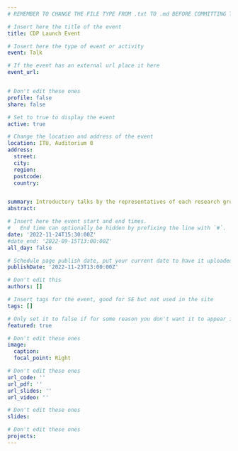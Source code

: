 ```yaml
---
# REMEMBER TO CHANGE THE FILE TYPE FROM .txt TO .md BEFORE COMMITTING THE ACTIVITY

# Insert here the title of the event
title: CDP Launch Event

# Insert here the type of event or activity
event: Talk

# If the event has an external url place it here
event_url: 


# Don't edit these ones
profile: false
share: false

# Set to true to display the event
active: true

# Change the location and address of the event
location: ITU, Auditorium 0
address: 
  street: 
  city: 
  region: 
  postcode: 
  country: 


summary: Introductory talks by the representatives of each research group inside the CDP
abstract: 

# Insert here the event start and end times.
#   End time can optionally be hidden by prefixing the line with `#`.
date: '2022-11-24T15:30:00Z'
#date_end: '2022-09-15T13:00:00Z'
all_day: false

# Schedule page publish date, put your current date to have it uploaded instanty
publishDate: '2022-11-23T13:00:00Z'

# Don't edit this
authors: []

# Insert tags for the event, good for SE but not used in the site
tags: []

# Only set it to false if for some reason you don't want it to appear in the home, but only in the archive
featured: true

# Don't edit these ones
image:
  caption: 
  focal_point: Right

# Don't edit these ones
url_code: ''
url_pdf: ''
url_slides: ''
url_video: ''

# Don't edit these ones
slides:

# Don't edit these ones
projects:
---
```

